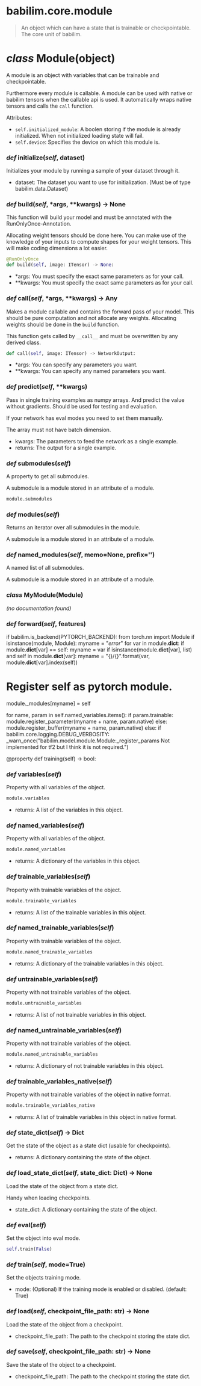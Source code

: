 # babilim.core.module

> An object which can have a state that is trainable or checkpointable. The core unit of babilim.

# *class* **Module**(object)

A module is an object with variables that can be trainable and checkpointable.

Furthermore every module is callable.
A module can be used with native or babilim tensors when the callable api is used.
It automatically wraps native tensors and calls the `call` function.

Attributes:
* `self.initialized_module`: A boolen storing if the module is already initialized. When not initialized loading state will fail.
* `self.device`: Specifies the device on which this module is.


### *def* **initialize**(*self*, dataset)

Initializes your module by running a sample of your dataset through it.

* dataset: The dataset you want to use for initialization. (Must be of type babilim.data.Dataset)


### *def* **build**(*self*, *args, **kwargs) -> None

This function will build your model and must be annotated with the RunOnlyOnce-Annotation.

Allocating weight tensors should be done here.
You can make use of the knowledge of your inputs to compute shapes for your weight tensors.
This will make coding dimensions a lot easier.

```python
@RunOnlyOnce
def build(self, image: ITensor) -> None:
```

* *args: You must specify the exact same parameters as for your call.
* **kwargs: You must specify the exact same parameters as for your call.


### *def* **call**(*self*, *args, **kwargs) -> Any

Makes a module callable and contains the forward pass of your model.
This should be pure computation and not allocate any weights.
Allocating weights should be done in the `build` function.

This function gets called by `__call__` and must be overwritten by any derived class.

```python
def call(self, image: ITensor) -> NetworkOutput:
```

* *args: You can specify any parameters you want.
* **kwargs: You can specify any named parameters you want.


### *def* **predict**(*self*, **kwargs)

Pass in single training examples as numpy arrays.
And predict the value without gradients.
Should be used for testing and evaluation.

If your network has eval modes you need to set them manually.

The array must not have batch dimension.

* kwargs: The parameters to feed the network as a single example.
* returns: The output for a single example.


### *def* **submodules**(*self*)

A property to get all submodules.

A submodule is a module stored in an attribute of a module.

```python
module.submodules
```


### *def* **modules**(*self*)

Returns an iterator over all submodules in the module.

A submodule is a module stored in an attribute of a module.


### *def* **named_modules**(*self*, memo=None, prefix='')

A named list of all submodules.

A submodule is a module stored in an attribute of a module.


### *class* **MyModule**(Module)

*(no documentation found)*

### *def* **forward**(*self*, features)

if babilim.is_backend(PYTORCH_BACKEND):
from torch.nn import Module
if isinstance(module, Module):
myname = "_error_"
for var in module.__dict__:
if module.__dict__[var] == self:
myname = var
if isinstance(module.__dict__[var], list) and self in module.__dict__[var]:
myname = "{}/{}".format(var, module.__dict__[var].index(self))

# Register self as pytorch module.
module._modules[myname] = self

for name, param in self.named_variables.items():
if param.trainable:
module.register_parameter(myname + name, param.native)
else:
module.register_buffer(myname + name, param.native)
else:
if babilim.core.logging.DEBUG_VERBOSITY:
_warn_once("babilim.model.module.Module:_register_params Not implemented for tf2 but I think it is not required.")

@property
def training(self) -> bool:


### *def* **variables**(*self*)

Property with all variables of the object.

```python
module.variables
```

* returns: A list of the variables in this object.


### *def* **named_variables**(*self*)

Property with all variables of the object.

```python
module.named_variables
```

* returns: A dictionary of the variables in this object.


### *def* **trainable_variables**(*self*)

Property with trainable variables of the object.

```python
module.trainable_variables
```

* returns: A list of the trainable variables in this object.


### *def* **named_trainable_variables**(*self*)

Property with trainable variables of the object.

```python
module.named_trainable_variables
```

* returns: A dictionary of the trainable variables in this object.


### *def* **untrainable_variables**(*self*)

Property with not trainable variables of the object.

```python
module.untrainable_variables
```

* returns: A list of not trainable variables in this object.


### *def* **named_untrainable_variables**(*self*)

Property with not trainable variables of the object.

```python
module.named_untrainable_variables
```

* returns: A dictionary of not trainable variables in this object.


### *def* **trainable_variables_native**(*self*)

Property with not trainable variables of the object in native format.

```python
module.trainable_variables_native
```

* returns: A list of trainable variables in this object in native format.


### *def* **state_dict**(*self*) -> Dict

Get the state of the object as a state dict (usable for checkpoints).

* returns: A dictionary containing the state of the object.


### *def* **load_state_dict**(*self*, state_dict: Dict) -> None

Load the state of the object from a state dict.

Handy when loading checkpoints.

* state_dict: A dictionary containing the state of the object.


### *def* **eval**(*self*)

Set the object into eval mode.

```python
self.train(False)
```


### *def* **train**(*self*, mode=True)

Set the objects training mode.

* mode: (Optional) If the training mode is enabled or disabled. (default: True)


### *def* **load**(*self*, checkpoint_file_path: str) -> None

Load the state of the object from a checkpoint.

* checkpoint_file_path: The path to the checkpoint storing the state dict.


### *def* **save**(*self*, checkpoint_file_path: str) -> None

Save the state of the object to a checkpoint.

* checkpoint_file_path: The path to the checkpoint storing the state dict.



